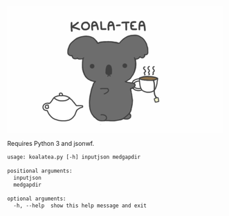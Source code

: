 ![koalatea](/koalatea.png?raw=true)

Requires Python 3 and jsonwf.

    usage: koalatea.py [-h] inputjson medgapdir

    positional arguments:
      inputjson
      medgapdir

    optional arguments:
      -h, --help  show this help message and exit
